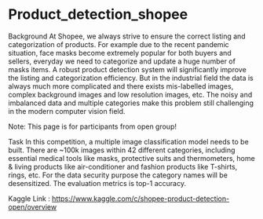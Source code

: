 # Product_detection_shopee
Background
At Shopee, we always strive to ensure the correct listing and categorization of products. 
For example due to the recent pandemic situation, face masks become extremely popular for both buyers and sellers, 
everyday we need to categorize and update a huge number of masks items. 
A robust product detection system will significantly improve the listing and categorization efficiency. 
But in the industrial field the data is always much more complicated and there exists mis-labelled images, 
complex background images and low resolution images, etc. 
The noisy and imbalanced data and multiple categories make this problem still challenging in the modern computer vision field.

Note: This page is for participants from open group!
		
		
		
Task
In this competition, a multiple image classification model needs to be built. 
There are ~100k images within 42 different categories, including essential medical tools like masks, 
protective suits and thermometers, home & living products like air-conditioner and fashion products like T-shirts, rings, etc. 
For the data security purpose the category names will be desensitized. The evaluation metrics is top-1 accuracy.

Kaggle Link : https://www.kaggle.com/c/shopee-product-detection-open/overview

